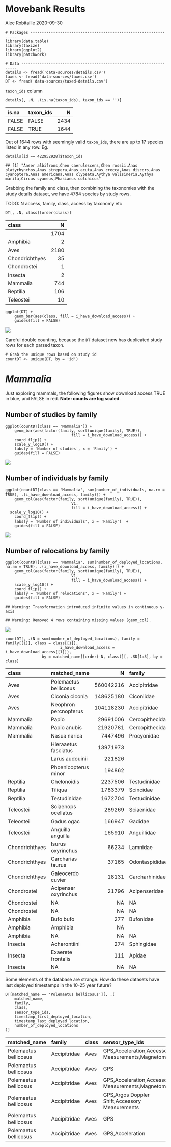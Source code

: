 Movebank Results
================
Alec Robitaille
2020-09-30

    # Packages ----------------------------------------------------------------
    library(data.table)
    library(taxize)
    library(ggplot2)
    library(patchwork)

    # Data --------------------------------------------------------------------
    details <- fread('data-sources/details.csv')
    taxes <- fread('data-sources/taxes.csv')
    DT <- fread('data-sources/taxed-details.csv')

`taxon_ids` column

    details[, .N, .(is.na(taxon_ids), taxon_ids == '')]

<div class="kable-table">

| is.na | taxon\_ids |    N |
|:------|:-----------|-----:|
| FALSE | FALSE      | 2434 |
| FALSE | TRUE       | 1644 |

</div>

Out of 1644 rows with seemingly valid `taxon_ids`, there are up to 17
species listed in any row. Eg.

    details[id == 422952928]$taxon_ids

    ## [1] "Anser albifrons,Chen caerulescens,Chen rossii,Anas platyrhynchos,Anas strepera,Anas acuta,Anas crecca,Anas discors,Anas cyanoptera,Anas americana,Anas clypeata,Aythya valisineria,Aythya marila,Circus cyaneus,Phasianus colchicus"

Grabbing the family and class, then combining the taxonomies with the
study details dataset, we have 4784 species by study rows.

TODO: N access, family, class, access by taxonomy etc

    DT[, .N, class][order(class)]

<div class="kable-table">

| class          |    N |
|:---------------|-----:|
|                | 1704 |
| Amphibia       |    2 |
| Aves           | 2180 |
| Chondrichthyes |   35 |
| Chondrostei    |    1 |
| Insecta        |    2 |
| Mammalia       |  744 |
| Reptilia       |  106 |
| Teleostei      |   10 |

</div>

    ggplot(DT) + 
        geom_bar(aes(class, fill = i_have_download_access)) +
        guides(fill = FALSE)

![](movebank-results_files/figure-gfm/class-1.png)<!-- -->

Careful double counting, because the `DT` dataset now has duplicated
study rows for each parsed taxon.

    # Grab the unique rows based on study id
    countDT <- unique(DT, by = 'id')

*Mammalia*
==========

Just exploring mammals, the following figures show download access TRUE
in blue, and FALSE in red. **Note: counts are log scaled**.

Number of studies by family
---------------------------

    ggplot(countDT[class == 'Mammalia']) + 
        geom_bar(aes(factor(family, sort(unique(family), TRUE)),
                                 fill = i_have_download_access)) +
        coord_flip() +
        scale_y_log10() +
        labs(y = 'Number of studies', x = 'Family') +
        guides(fill = FALSE)

![](movebank-results_files/figure-gfm/studies-1.png)<!-- -->

Number of individuals by family
-------------------------------

    ggplot(countDT[class == 'Mammalia', sum(number_of_individuals, na.rm = TRUE), .(i_have_download_access, family)]) + 
        geom_col(aes(factor(family, sort(unique(family), TRUE)),
                                 V1,
                                 fill = i_have_download_access)) +
      scale_y_log10() +
        coord_flip() +
        labs(y = 'Number of individuals', x = 'Family')  +
        guides(fill = FALSE)

![](movebank-results_files/figure-gfm/numbids-1.png)<!-- -->

Number of relocations by family
-------------------------------

    ggplot(countDT[class == 'Mammalia', sum(number_of_deployed_locations, na.rm = TRUE), .(i_have_download_access, family)]) + 
        geom_col(aes(factor(family, sort(unique(family), TRUE)),
                                 V1,
                                 fill = i_have_download_access)) +
        scale_y_log10() +
        coord_flip() +
        labs(y = 'Number of relocations', x = 'Family') +
        guides(fill = FALSE)

    ## Warning: Transformation introduced infinite values in continuous y-axis

    ## Warning: Removed 4 rows containing missing values (geom_col).

![](movebank-results_files/figure-gfm/numblobs-1.png)<!-- -->

    countDT[, .(N = sum(number_of_deployed_locations), family = family[[1]], class = class[[1]],
                            i_have_download_access = i_have_download_access[[1]]), 
                    by = matched_name][order(-N, class)][, .SD[1:3], by = class]

<div class="kable-table">

| class          | matched\_name         |         N | family          | i\_have\_download\_access |
|:---------------|:----------------------|----------:|:----------------|:--------------------------|
| Aves           | Polemaetus bellicosus | 560042216 | Accipitridae    | FALSE                     |
| Aves           | Ciconia ciconia       | 148625180 | Ciconiidae      | FALSE                     |
| Aves           | Neophron percnopterus | 104118230 | Accipitridae    | FALSE                     |
| Mammalia       | Papio                 |  29691006 | Cercopithecidae | FALSE                     |
| Mammalia       | Papio anubis          |  21920781 | Cercopithecidae | FALSE                     |
| Mammalia       | Nasua narica          |   7447496 | Procyonidae     | TRUE                      |
|                | Hieraaetus fasciatus  |  13971973 |                 | FALSE                     |
|                | Larus audouinii       |    221826 |                 | FALSE                     |
|                | Phoenicopterus minor  |    194862 |                 | FALSE                     |
| Reptilia       | Chelonoidis           |   2237506 | Testudinidae    | TRUE                      |
| Reptilia       | Tiliqua               |   1783379 | Scincidae       | FALSE                     |
| Reptilia       | Testudinidae          |   1672704 | Testudinidae    | FALSE                     |
| Teleostei      | Sciaenops ocellatus   |    289269 | Sciaenidae      | FALSE                     |
| Teleostei      | Gadus ogac            |    166947 | Gadidae         | FALSE                     |
| Teleostei      | Anguilla anguilla     |    165910 | Anguillidae     | FALSE                     |
| Chondrichthyes | Isurus oxyrinchus     |     66234 | Lamnidae        | FALSE                     |
| Chondrichthyes | Carcharias taurus     |     37165 | Odontaspididae  | FALSE                     |
| Chondrichthyes | Galeocerdo cuvier     |     18131 | Carcharhinidae  | FALSE                     |
| Chondrostei    | Acipenser oxyrinchus  |     21796 | Acipenseridae   | FALSE                     |
| Chondrostei    | NA                    |        NA | NA              | NA                        |
| Chondrostei    | NA                    |        NA | NA              | NA                        |
| Amphibia       | Bufo bufo             |       277 | Bufonidae       | TRUE                      |
| Amphibia       | Amphibia              |        NA |                 | FALSE                     |
| Amphibia       | NA                    |        NA | NA              | NA                        |
| Insecta        | Acherontiini          |       274 | Sphingidae      | FALSE                     |
| Insecta        | Exaerete frontalis    |       111 | Apidae          | TRUE                      |
| Insecta        | NA                    |        NA | NA              | NA                        |

</div>

Some elements of the database are strange. How do these datasets have
last deployed timestamps in the 10-25 year future?

    DT[matched_name == 'Polemaetus bellicosus'][, .(
        matched_name,
        family,
        class,
        sensor_type_ids,
        timestamp_first_deployed_location,
        timestamp_last_deployed_location,
        number_of_deployed_locations
    )]

<div class="kable-table">

| matched\_name         | family       | class | sensor\_type\_ids                                    | timestamp\_first\_deployed\_location | timestamp\_last\_deployed\_location | number\_of\_deployed\_locations |
|:----------------------|:-------------|:------|:-----------------------------------------------------|:-------------------------------------|:------------------------------------|--------------------------------:|
| Polemaetus bellicosus | Accipitridae | Aves  | GPS,Acceleration,Accessory Measurements,Magnetometer | 2016-07-14 04:00:43.000              | 2047-08-20 08:33:16.000             |                        21629202 |
| Polemaetus bellicosus | Accipitridae | Aves  | GPS                                                  | 2020-03-04 22:00:34.000              | 2020-09-25 20:05:30.000             |                           26175 |
| Polemaetus bellicosus | Accipitridae | Aves  | GPS,Acceleration,Accessory Measurements,Magnetometer | 2019-10-09 00:19:06.000              | 2032-02-14 23:52:59.000             |                          185628 |
| Polemaetus bellicosus | Accipitridae | Aves  | GPS,Argos Doppler Shift,Accessory Measurements       | 2013-07-30 17:00:00.000              | 2020-08-11 17:51:37.000             |                           95681 |
| Polemaetus bellicosus | Accipitridae | Aves  | GPS                                                  | 2013-07-30 17:00:00.000              | 2016-09-21 06:00:00.000             |                           44285 |
| Polemaetus bellicosus | Accipitridae | Aves  | GPS,Acceleration                                     | 2016-09-08 07:56:44.000              | 2032-01-07 03:10:07.000             |                       559690447 |

</div>
